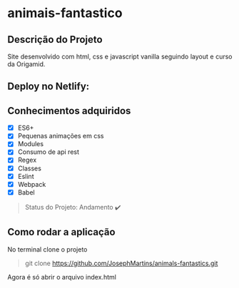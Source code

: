 # animais-fantastico

## Descrição do Projeto

<p align="justify">Site desenvolvido com html, css e javascript vanilla seguindo layout e curso da Origamid.</p>

## Deploy no Netlify:


## Conhecimentos adquiridos

- [x] ES6+
- [x] Pequenas animações em css
- [x] Modules
- [x] Consumo de api rest
- [x] Regex
- [x] Classes
- [x] Eslint
- [x] Webpack
- [x] Babel

> Status do Projeto: Andamento :heavy_check_mark:

## Como rodar a aplicação

No terminal clone o projeto

> git clone https://github.com/JosephMartins/animals-fantastics.git

Agora é só abrir o arquivo index.html
